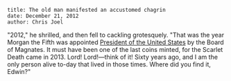 ```
title: The old man manifested an accustomed chagrin
date: December 21, 2012
author: Chris Joel
```

"2012," he shrilled, and then fell to cackling grotesquely. "That was the year Morgan the Fifth was appointed <a href="javascript:void(0)">President of the United States</a> by the Board of Magnates. It must have been one of the last coins minted, for the Scarlet Death came in 2013. Lord! Lord!—think of it! Sixty years ago, and I am the only person alive to-day that lived in those times. Where did you find it, Edwin?"
